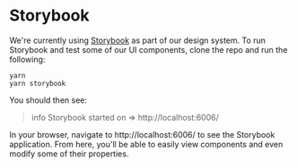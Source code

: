 # Storybook

We're currently using [Storybook](https://storybook.js.org/) as part of our design system. To run Storybook and test some of our UI components, clone the repo and run the following:

```
yarn
yarn storybook
```

You should then see:

> info Storybook started on => http://localhost:6006/

In your browser, navigate to http://localhost:6006/ to see the Storybook application. From here, you'll be able to easily view components and even modify some of their properties.

